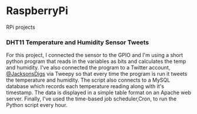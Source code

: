 # RaspberryPi
RPi projects

### DHT11 Temperature and Humidity Sensor Tweets
For this project, I connected the sensor to the GPIO and I'm using a short python program that reads in the variables as bits and calculates the temp and humidity. I've also connected the program to a Twitter account, [@JacksonsDigs](https://twitter.com/JacksonsDigs?lang=en) via Tweepy so that every time the program is run it tweets the temperature and humidity.  The script also connects to a MySQL database which records each temperature reading along with it's timestamp. The data is displayed in a simple table format on an Apache web server. Finally, I've used the time-based job scheduler,Cron, to run the Python script every hour. 
